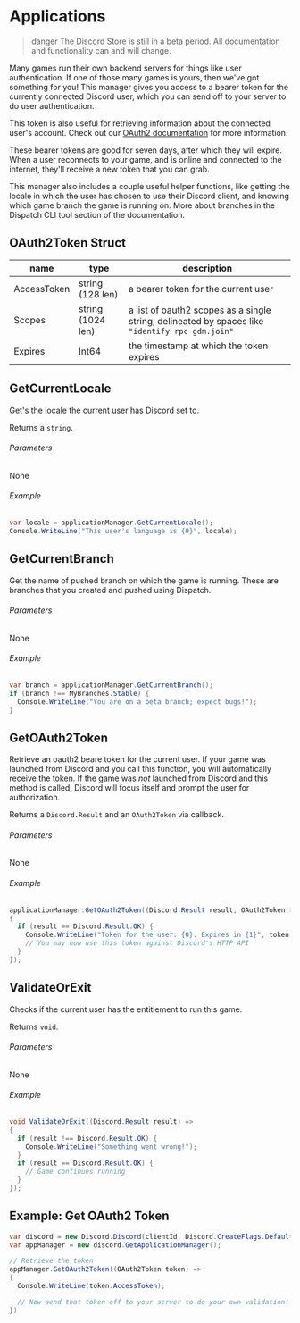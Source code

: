 # Applications

> danger
> The Discord Store is still in a beta period. All documentation and functionality can and will change.

Many games run their own backend servers for things like user authentication. If one of those many games is yours, then we've got something for you! This manager gives you access to a bearer token for the currently connected Discord user, which you can send off to your server to do user authentication.

This token is also useful for retrieving information about the connected user's account. Check out our [OAuth2 documentation](https://discordapp.com/developers/docs/topics/oauth2) for more information.

These bearer tokens are good for seven days, after which they will expire. When a user reconnects to your game, and is online and connected to the internet, they'll receive a new token that you can grab.

This manager also includes a couple useful helper functions, like getting the locale in which the user has chosen to use their Discord client, and knowing which game branch the game is running on. More about branches in the Dispatch CLI tool section of the documentation.

## OAuth2Token Struct

| name        | type              | description                                                                                     |
| ----------- | ----------------- | ----------------------------------------------------------------------------------------------- |
| AccessToken | string (128 len)  | a bearer token for the current user                                                             |
| Scopes      | string (1024 len) | a list of oauth2 scopes as a single string, delineated by spaces like `"identify rpc gdm.join"` |
| Expires     | Int64             | the timestamp at which the token expires                                                        |

## GetCurrentLocale

Get's the locale the current user has Discord set to.

Returns a `string`.

###### Parameters

None

###### Example

```cs
var locale = applicationManager.GetCurrentLocale();
Console.WriteLine("This user's language is {0}", locale);
```

## GetCurrentBranch

Get the name of pushed branch on which the game is running. These are branches that you created and pushed using Dispatch.

###### Parameters

None

###### Example

```cs
var branch = applicationManager.GetCurrentBranch();
if (branch !== MyBranches.Stable) {
  Console.WriteLine("You are on a beta branch; expect bugs!");
}
```

## GetOAuth2Token

Retrieve an oauth2 beare token for the current user. If your game was launched from Discord and you call this function, you will automatically receive the token. If the game was _not_ launched from Discord and this method is called, Discord will focus itself and prompt the user for authorization.

Returns a `Discord.Result` and an `OAuth2Token` via callback.

###### Parameters

None

###### Example

```cs
applicationManager.GetOAuth2Token((Discord.Result result, OAuth2Token token) =>
{
  if (result == Discord.Result.OK) {
    Console.WriteLine("Token for the user: {0}. Expires in {1}", token.AccessToken, token.Expires);
    // You may now use this token against Discord's HTTP API
  }
});
```

## ValidateOrExit

Checks if the current user has the entitlement to run this game.

Returns `void`.

###### Parameters

None

###### Example

```cs
void ValidateOrExit((Discord.Result result) =>
{
  if (result !== Discord.Result.OK) {
    Console.WriteLine("Something went wrong!");
  }
  if (result == Discord.Result.OK) {
    // Game continues running
  }
});
```

## Example: Get OAuth2 Token

```cs
var discord = new Discord.Discord(clientId, Discord.CreateFlags.Default);
var appManager = new discord.GetApplicationManager();

// Retrieve the token
appManager.GetOAuth2Token((OAuth2Token token) =>
{
  Console.WriteLine(token.AccessToken);

  // Now send that token off to your server to do your own validation!
})
```
